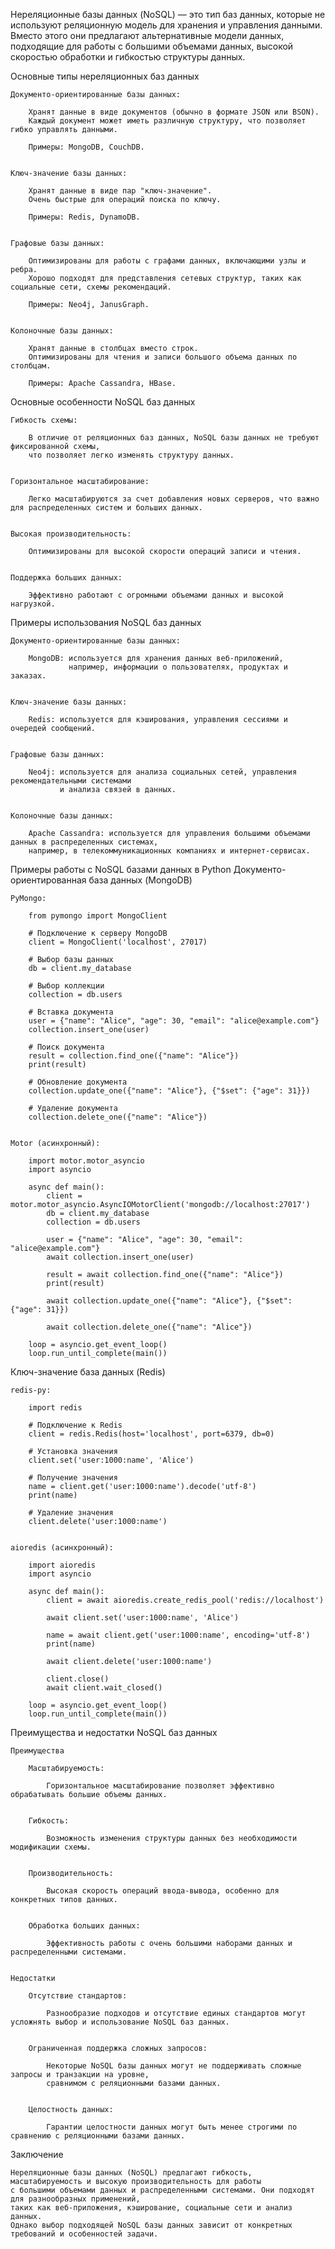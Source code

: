 
Нереляционные базы данных (NoSQL) — это тип баз данных, которые не используют реляционную модель для хранения
и управления данными. Вместо этого они предлагают альтернативные модели данных,
подходящие для работы с большими объемами данных, высокой скоростью обработки и гибкостью структуры данных.


Основные типы нереляционных баз данных

    Документо-ориентированные базы данных:

        Хранят данные в виде документов (обычно в формате JSON или BSON).
        Каждый документ может иметь различную структуру, что позволяет гибко управлять данными.

        Примеры: MongoDB, CouchDB.


    Ключ-значение базы данных:

        Хранят данные в виде пар "ключ-значение".
        Очень быстрые для операций поиска по ключу.

        Примеры: Redis, DynamoDB.


    Графовые базы данных:

        Оптимизированы для работы с графами данных, включающими узлы и ребра.
        Хорошо подходят для представления сетевых структур, таких как социальные сети, схемы рекомендаций.

        Примеры: Neo4j, JanusGraph.


    Колоночные базы данных:

        Хранят данные в столбцах вместо строк.
        Оптимизированы для чтения и записи большого объема данных по столбцам.

        Примеры: Apache Cassandra, HBase.



Основные особенности NoSQL баз данных

    Гибкость схемы:

        В отличие от реляционных баз данных, NoSQL базы данных не требуют фиксированной схемы,
        что позволяет легко изменять структуру данных.


    Горизонтальное масштабирование:

        Легко масштабируются за счет добавления новых серверов, что важно для распределенных систем и больших данных.


    Высокая производительность:

        Оптимизированы для высокой скорости операций записи и чтения.


    Поддержка больших данных:

        Эффективно работают с огромными объемами данных и высокой нагрузкой.



Примеры использования NoSQL баз данных

    Документо-ориентированные базы данных:

        MongoDB: используется для хранения данных веб-приложений,
                 например, информации о пользователях, продуктах и заказах.


    Ключ-значение базы данных:

        Redis: используется для кэширования, управления сессиями и очередей сообщений.


    Графовые базы данных:

        Neo4j: используется для анализа социальных сетей, управления рекомендательными системами
               и анализа связей в данных.


    Колоночные базы данных:

        Apache Cassandra: используется для управления большими объемами данных в распределенных системах,
        например, в телекоммуникационных компаниях и интернет-сервисах.


Примеры работы с NoSQL базами данных в Python
Документо-ориентированная база данных (MongoDB)

    PyMongo:
        
        from pymongo import MongoClient
        
        # Подключение к серверу MongoDB
        client = MongoClient('localhost', 27017)
        
        # Выбор базы данных
        db = client.my_database
        
        # Выбор коллекции
        collection = db.users
        
        # Вставка документа
        user = {"name": "Alice", "age": 30, "email": "alice@example.com"}
        collection.insert_one(user)
        
        # Поиск документа
        result = collection.find_one({"name": "Alice"})
        print(result)
        
        # Обновление документа
        collection.update_one({"name": "Alice"}, {"$set": {"age": 31}})
        
        # Удаление документа
        collection.delete_one({"name": "Alice"})


    Motor (асинхронный):
        
        import motor.motor_asyncio
        import asyncio
        
        async def main():
            client = motor.motor_asyncio.AsyncIOMotorClient('mongodb://localhost:27017')
            db = client.my_database
            collection = db.users
        
            user = {"name": "Alice", "age": 30, "email": "alice@example.com"}
            await collection.insert_one(user)
        
            result = await collection.find_one({"name": "Alice"})
            print(result)
        
            await collection.update_one({"name": "Alice"}, {"$set": {"age": 31}})
        
            await collection.delete_one({"name": "Alice"})
        
        loop = asyncio.get_event_loop()
        loop.run_until_complete(main())


Ключ-значение база данных (Redis)

    redis-py:
        
        import redis
        
        # Подключение к Redis
        client = redis.Redis(host='localhost', port=6379, db=0)
        
        # Установка значения
        client.set('user:1000:name', 'Alice')
        
        # Получение значения
        name = client.get('user:1000:name').decode('utf-8')
        print(name)
        
        # Удаление значения
        client.delete('user:1000:name')


    aioredis (асинхронный):
        
        import aioredis
        import asyncio
        
        async def main():
            client = await aioredis.create_redis_pool('redis://localhost')
        
            await client.set('user:1000:name', 'Alice')
        
            name = await client.get('user:1000:name', encoding='utf-8')
            print(name)
        
            await client.delete('user:1000:name')
        
            client.close()
            await client.wait_closed()
        
        loop = asyncio.get_event_loop()
        loop.run_until_complete(main())



Преимущества и недостатки NoSQL баз данных

    Преимущества

        Масштабируемость:

            Горизонтальное масштабирование позволяет эффективно обрабатывать большие объемы данных.


        Гибкость:

            Возможность изменения структуры данных без необходимости модификации схемы.


        Производительность:

            Высокая скорость операций ввода-вывода, особенно для конкретных типов данных.


        Обработка больших данных:

            Эффективность работы с очень большими наборами данных и распределенными системами.


    Недостатки

        Отсутствие стандартов:

            Разнообразие подходов и отсутствие единых стандартов могут усложнять выбор и использование NoSQL баз данных.


        Ограниченная поддержка сложных запросов:

            Некоторые NoSQL базы данных могут не поддерживать сложные запросы и транзакции на уровне,
            сравнимом с реляционными базами данных.


        Целостность данных:

            Гарантии целостности данных могут быть менее строгими по сравнению с реляционными базами данных.


    
Заключение

    Нереляционные базы данных (NoSQL) предлагают гибкость, масштабируемость и высокую производительность для работы 
    с большими объемами данных и распределенными системами. Они подходят для разнообразных применений, 
    таких как веб-приложения, кэширование, социальные сети и анализ данных. 
    Однако выбор подходящей NoSQL базы данных зависит от конкретных требований и особенностей задачи.

